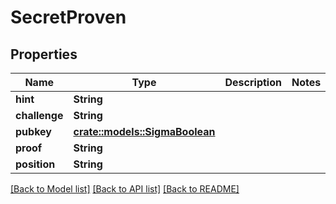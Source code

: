 # SecretProven

## Properties

Name | Type | Description | Notes
------------ | ------------- | ------------- | -------------
**hint** | **String** |  | 
**challenge** | **String** |  | 
**pubkey** | [**crate::models::SigmaBoolean**](SigmaBoolean.md) |  | 
**proof** | **String** |  | 
**position** | **String** |  | 

[[Back to Model list]](../README.md#documentation-for-models) [[Back to API list]](../README.md#documentation-for-api-endpoints) [[Back to README]](../README.md)


